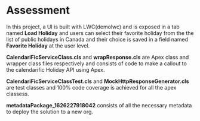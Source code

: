 # Assessment

In this project, a UI is built with LWC(demolwc) and is exposed in a tab named **Load Holiday** and users can select their favorite holiday from the the list of public holidays in Canada and their choice is saved in a field named **Favorite Holiday** at the user level.


**CalendariFicServiceClass.cls** and **wrapResponse.cls**  are Apex class and wrapper class files respectively and consists of code to make a callout to the calendarific Holiday API using Apex.

**CalendariFicServiceClassTest.cls** and **MockHttpResponseGenerator.cls** are test classes and 100% code coverage is achieved for all the apex classess.

**metadataPackage_1626227918042** consists of all the necessary metadata to deploy the solution to a new org.
